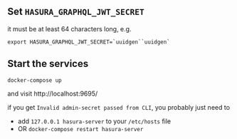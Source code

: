 ## Set `HASURA_GRAPHQL_JWT_SECRET`

it must be at least 64 characters long, e.g.

```
export HASURA_GRAPHQL_JWT_SECRET=`uuidgen``uuidgen`
```

## Start the services

```
docker-compose up
```

and visit http://localhost:9695/

if you get `Invalid admin-secret passed from CLI`, you probably just need to
- add `127.0.0.1 hasura-server` to your `/etc/hosts` file
- OR `docker-compose restart hasura-server`


